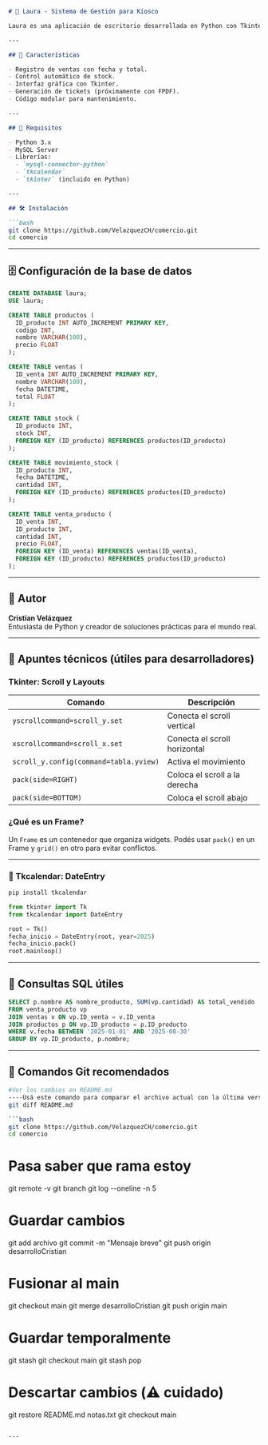 

```markdown
# 💼 Laura - Sistema de Gestión para Kiosco

Laura es una aplicación de escritorio desarrollada en Python con Tkinter y MySQL para gestionar ventas, productos y stock de un kiosco. Incluye lectura de códigos de barra, actualización automática de inventario, cálculo total y almacenamiento de transacciones.

---

## 🚀 Características

- Registro de ventas con fecha y total.
- Control automático de stock.
- Interfaz gráfica con Tkinter.
- Generación de tickets (próximamente con FPDF).
- Código modular para mantenimiento.

---

## 🧰 Requisitos

- Python 3.x
- MySQL Server
- Librerías:
  - `mysql-connector-python`
  - `tkcalendar`
  - `tkinter` (incluido en Python)

---

## 🛠️ Instalación

```bash
git clone https://github.com/VelazquezCH/comercio.git
cd comercio
```

---

## 🗄️ Configuración de la base de datos

```sql
CREATE DATABASE laura;
USE laura;

CREATE TABLE productos (
  ID_producto INT AUTO_INCREMENT PRIMARY KEY,
  codigo INT,
  nombre VARCHAR(100),
  precio FLOAT
);

CREATE TABLE ventas (
  ID_venta INT AUTO_INCREMENT PRIMARY KEY,
  nombre VARCHAR(100),
  fecha DATETIME,
  total FLOAT
);

CREATE TABLE stock (
  ID_producto INT,
  stock INT,
  FOREIGN KEY (ID_producto) REFERENCES productos(ID_producto)
);

CREATE TABLE movimiento_stock (
  ID_producto INT,
  fecha DATETIME,
  cantidad INT,
  FOREIGN KEY (ID_producto) REFERENCES productos(ID_producto)
);

CREATE TABLE venta_producto (
  ID_venta INT,
  ID_producto INT,
  cantidad INT,
  precio FLOAT,
  FOREIGN KEY (ID_venta) REFERENCES ventas(ID_venta),
  FOREIGN KEY (ID_producto) REFERENCES productos(ID_producto)
);
```

---

## 👤 Autor

**Cristian Velázquez**  
Entusiasta de Python y creador de soluciones prácticas para el mundo real.

---

## 🧠 Apuntes técnicos (útiles para desarrolladores)

### Tkinter: Scroll y Layouts

| Comando | Descripción |
|--------|-------------|
| `yscrollcommand=scroll_y.set` | Conecta el scroll vertical |
| `xscrollcommand=scroll_x.set` | Conecta el scroll horizontal |
| `scroll_y.config(command=tabla.yview)` | Activa el movimiento |
| `pack(side=RIGHT)` | Coloca el scroll a la derecha |
| `pack(side=BOTTOM)` | Coloca el scroll abajo |

### ¿Qué es un Frame?

Un `Frame` es un contenedor que organiza widgets. Podés usar `pack()` en un Frame y `grid()` en otro para evitar conflictos.

---

### 📅 Tkcalendar: DateEntry

```bash
pip install tkcalendar
```

```python
from tkinter import Tk
from tkcalendar import DateEntry

root = Tk()
fecha_inicio = DateEntry(root, year=2025)
fecha_inicio.pack()
root.mainloop()
```

---

## 🧪 Consultas SQL útiles

```sql
SELECT p.nombre AS nombre_producto, SUM(vp.cantidad) AS total_vendido
FROM venta_producto vp
JOIN ventas v ON vp.ID_venta = v.ID_venta
JOIN productos p ON vp.ID_producto = p.ID_producto
WHERE v.fecha BETWEEN '2025-01-01' AND '2025-08-30'
GROUP BY vp.ID_producto, p.nombre;
```

---

## 🧬 Comandos Git recomendados

```bash
#Ver los cambios en README.md
----Usá este comando para comparar el archivo actual con la última versión confirmada (commit):
git diff README.md

```bash
git clone https://github.com/VelazquezCH/comercio.git
cd comercio
```

# Pasa saber que rama estoy

git remote -v
git branch
git log --oneline -n 5

# Guardar cambios
git add archivo
git commit -m "Mensaje breve"
git push origin desarrolloCristian

# Fusionar al main
git checkout main
git merge desarrolloCristian
git push origin main

# Guardar temporalmente
git stash
git checkout main
git stash pop

# Descartar cambios (⚠️ cuidado)
git restore README.md notas.txt
git checkout main
```

---







